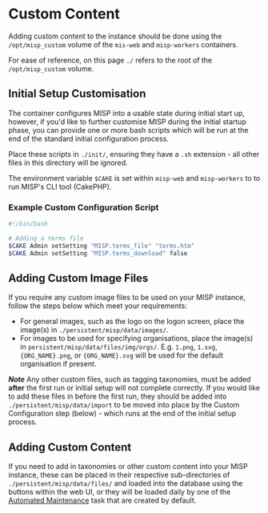 <!--
SPDX-FileCopyrightText: 2025 Jisc Services Limited
SPDX-FileContributor: Joe Pitt

SPDX-License-Identifier: GPL-3.0-only
-->
# Custom Content

Adding custom content to the instance should be done using the `/opt/misp_custom` volume of the
`mis-web` and `misp-workers` containers.

For ease of reference, on this page `./` refers to the root of the `/opt/misp_custom` volume.

## Initial Setup Customisation

The container configures MISP into a usable state during initial start up, however, if you'd like to
further customise MISP during the initial startup phase, you can provide one or more bash scripts
which will be run at the end of the standard initial configuration process.

Place these scripts in `./init/`, ensuring they have a `.sh` extension - all other files in this
directory will be ignored.

The environment variable `$CAKE` is set within `misp-web` and `misp-workers` to to run MISP's CLI
tool (CakePHP).

### Example Custom Configuration Script

```sh
#!/bin/bash

# Adding a terms file
$CAKE Admin setSetting "MISP.terms_file" "terms.htm"
$CAKE Admin setSetting "MISP.terms_download" false
```



## Adding Custom Image Files

If you require any custom image files to be used on your MISP instance, follow the steps below which
meet your requirements:

- For general images, such as the logo on the logon screen, place the image(s) in
    `./persistent/misp/data/images/`.
- For images to be used for specifying organisations, place the image(s) in
    `persistent/misp/data/files/img/orgs/`. E.g. `1.png`, `1.svg`, `{ORG_NAME}.png`, or
    `{ORG_NAME}.svg` will be used for the default organisation if present.

***Note*** Any other custom files, such as tagging taxonomies, must be added **after** the first
run or initial setup will not complete correctly. If you would like to add these files in before the
first run, they should be added into `./persistent/misp/data/import` to be moved into place by the
Custom Configuration step (below) - which runs at the end of the initial setup process.

## Adding Custom Content

If you need to add in taxonomies or other custom content into your MISP instance, these can be
placed in their respective sub-directories of `./persistent/misp/data/files/` and loaded into the
database using the buttons within the web UI, or they will be loaded daily by one of the 
[Automated Maintenance](../management/maint_tasks.md) task that are created by default.
